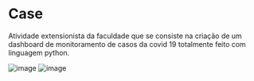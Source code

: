 # Case
Atividade extensionista da faculdade que se consiste na criação de um dashboard de monitoramento de casos da covid 19 totalmente feito com linguagem python.


![image](https://github.com/ivanDourado/atividade-extensionista/assets/85656465/c01e3677-2a21-4f79-8cdb-8b1642d34db4)
![image](https://github.com/ivanDourado/atividade-extensionista/assets/85656465/6ec1dc99-4c0a-4734-84e4-1f36f40b19ab)

